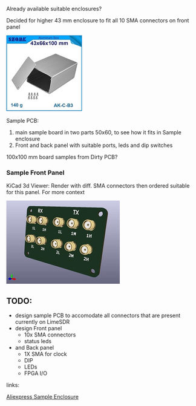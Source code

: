 Already available suitable enclosures?

Decided for higher 43 mm enclosure to fit all 10 SMA connectors on front panel

![Sample Enclosure](_images/encl1.jpg)

Sample PCB:
1. main sample board in two parts 50x60, to see how it fits in Sample enclosure
2. Front and back panel with suitable ports, leds and dip switches

100x100 mm board samples from Dirty PCB?

### Sample Front Panel

KiCad 3d Viewer: Render with diff. SMA connectors then ordered suitable for this panel. For more context

![Sample PCB](_images/Front_Panel.kicad_pcb.jpg)


## TODO:
- design sample PCB to accomodate all connectors that are present currently on LimeSDR
- design Front panel
	-	10x SMA connectors
	-	status leds
- and Back panel
	-	1X SMA for clock
	-   DIP
	-   LEDs
	- 	FPGA I/O


links:

[Aliexpress Sample Enclosure ](http://www.aliexpress.com/item/1-piece-free-shipping-aluminium-enclosures-junction-box-43-H-x66-W-X100-L-mm-for/32351356838.html)

